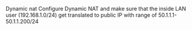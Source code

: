 Dynamic nat
Configure Dynamic NAT and make sure that the inside LAN user
(192.168.1.0/24) get translated to public IP with range of 50.1.1.1-50.1.1.200/24
